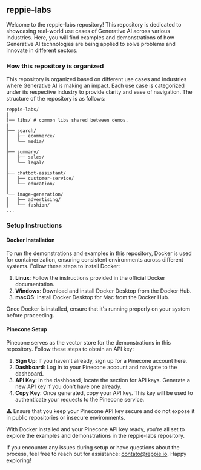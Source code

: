 ## reppie-labs

Welcome to the reppie-labs repository! This repository is dedicated to showcasing real-world use cases of Generative AI across various industries. Here, you will find examples and demonstrations of how Generative AI technologies are being applied to solve problems and innovate in different sectors.


### How this repository is organized

This repository is organized based on different use cases and industries where Generative AI is making an impact. Each use case is categorized under its respective industry to provide clarity and ease of navigation. The structure of the repository is as follows:

```
reppie-labs/
│
|── libs/ # common libs shared between demos.
|
├── search/
│   ├── ecommerce/
│   └── media/
│
├── summary/
│   ├── sales/
│   └── legal/
│
├── chatbot-assistant/
│   ├── customer-service/
│   └── education/
│
└── image-generation/
│   ├── advertising/
│   └── fashion/
...
```

### Setup Instructions

#### Docker Installation
To run the demonstrations and examples in this repository, Docker is used for containerization, ensuring consistent environments across different systems. Follow these steps to install Docker:

1. **Linux**: Follow the instructions provided in the official Docker documentation.
2. **Windows**: Download and install Docker Desktop from the Docker Hub.
3. **macOS**: Install Docker Desktop for Mac from the Docker Hub.

Once Docker is installed, ensure that it's running properly on your system before proceeding.

#### Pinecone Setup
Pinecone serves as the vector store for the demonstrations in this repository. Follow these steps to obtain an API key:

1. **Sign Up**: If you haven't already, sign up for a Pinecone account here.
2. **Dashboard**: Log in to your Pinecone account and navigate to the dashboard.
3. **API Key**: In the dashboard, locate the section for API keys. Generate a new API key if you don't have one already.
4. **Copy Key**: Once generated, copy your API key. This key will be used to authenticate your requests to the Pinecone service.

⚠️ Ensure that you keep your Pinecone API key secure and do not expose it in public repositories or insecure environments.

With Docker installed and your Pinecone API key ready, you're all set to explore the examples and demonstrations in the reppie-labs repository. 

If you encounter any issues during setup or have questions about the process, feel free to reach out for assistance: contato@reppie.io. Happy exploring!